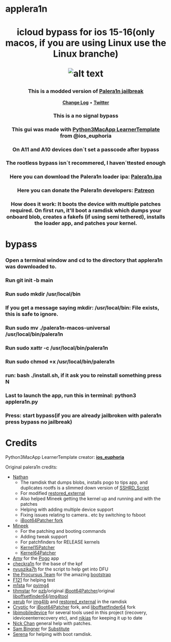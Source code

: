 # applera1n
<h1 align="center">
    <p>icloud bypass for ios 15-16(only macos, if you are using Linux use the Linux branche)</p>


![alt text](https://github.com/Laurin226/applera1n_bypass/blob/main/demoing.png)

</h1>
<h3 align="center">This is a modded version of    <strong><a href="https://github.com/palera1n/palera1n">Palera1n jailbreak</a></strong></h3>
<p align="center">
    <strong><a href="CHANGELOG.md">Change Log</a></strong>
    •
    <strong><a href="https://twitter.com/laurin2261">Twitter</a></strong>
<h3 align="center">This is a no signal bypass</h3>
<h3 align="center">This gui was made with <strong><a href="https://github.com/bartektenDev/Python3MacApp-LearnerTemplate">Python3MacApp LearnerTemplate</a></strong> from @ios_euphoria </h3>
<h3 align="center">On A11 and A10 devices don´t set a passcode after bypass</h3>
<h3 align="center">The rootless bypass isn´t recommered, I haven´ttested enough</h3>
<h3 align="center">Here you can download the Palera1n loader ipa: <strong><a href="https://nightly.link/palera1n/loader/workflows/build/main/palera1n.zip">Palera1n.ipa</a></strong></h3>
<h3 align="center">Here you can donate the Palera1n developers: <strong><a href="https://patreon.com/palera1n">Patreon</a></strong></h3>
<h3 align="center">How does it work: It boots the device with multiple patches required. On first run, it'll boot a ramdisk which dumps your onboard blob, creates a fakefs (if using semi tethered), installs the loader app, and patches your kernel. </h3>

# bypass

<h3 align"center">Open a terminal window and cd to the directory that applera1n was downloaded to.
<h3 align"center">Run git init -b main
<h3 align"center">Run sudo mkdir /usr/local/bin </h3>
<h3 align"center">If you get a message saying mkdir: /usr/local/bin: File exists, this is safe to ignore.
<h3 align"center">Run sudo mv ./palera1n-macos-universal /usr/local/bin/palera1n
<h3 align"center">Run sudo xattr -c /usr/local/bin/palera1n
<h3 align"center">Run sudo chmod +x /usr/local/bin/palera1n
<h3 cd DRAG_AND_DROP_applera1n_folder_here
<h3 align"center">run: bash ./install.sh, if it ask you to reinstall something press N 
<h3 align"center">Last to launch the app, run this in terminal:
python3 applera1n.py
<h3 align"center">Press: start bypass(if you are already jailbroken with palera1n press bypass no jailbreak)

# Credits

Python3MacApp LearnerTemplate creator: 
<strong><a href="https://github.com/bartektenDev">ios_euphoria</a></strong>

Original palera1n credits:
- [Nathan](https://github.com/verygenericname)
    - The ramdisk that dumps blobs, installs pogo to tips app, and duplicates rootfs is a slimmed down version of [SSHRD_Script](https://github.com/verygenericname/SSHRD_Script)
    - For modified [restored_external](https://github.com/verygenericname/sshrd_SSHRD_Script)
    - Also helped Mineek getting the kernel up and running and with the patches
    - Helping with adding multiple device support
    - Fixing issues relating to camera.. etc by switching to fsboot
    - [iBoot64Patcher fork](https://github.com/verygenericname/iBoot64Patcher)
- [Mineek](https://github.com/mineek)
    - For the patching and booting commands
    - Adding tweak support
    - For patchfinders for RELEASE kernels
    - [Kernel15Patcher](https://github.com/mineek/PongoOS/tree/iOS15/checkra1n/Kernel15Patcher)
    - [Kernel64Patcher](https://github.com/mineek/Kernel64Patcher)
- [Amy](https://github.com/elihwyma) for the [Pogo](https://github.com/elihwyma/Pogo) app
- [checkra1n](https://github.com/checkra1n) for the base of the kpf
- [nyuszika7h](https://github.com/nyuszika7h) for the script to help get into DFU
- [the Procursus Team](https://github.com/ProcursusTeam) for the amazing [bootstrap](https://github.com/ProcursusTeam/Procursus)
- [F121](https://github.com/F121Live) for helping test
- [m1sta](https://github.com/m1stadev) for [pyimg4](https://github.com/m1stadev/PyIMG4)
- [tihmstar](https://github.com/tihmstar) for [pzb](https://github.com/tihmstar/partialZipBrowser)/original [iBoot64Patcher](https://github.com/tihmstar/iBoot64Patcher)/original [liboffsetfinder64](https://github.com/tihmstar/liboffsetfinder64)/[img4tool](https://github.com/tihmstar/img4tool)
- [xerub](https://github.com/xerub) for [img4lib](https://github.com/xerub/img4lib) and [restored_external](https://github.com/xerub/sshrd) in the ramdisk
- [Cryptic](https://github.com/Cryptiiiic) for [iBoot64Patcher](https://github.com/Cryptiiiic/iBoot64Patcher) fork, and [liboffsetfinder64](https://github.com/Cryptiiiic/liboffsetfinder64) fork
- [libimobiledevice](https://github.com/libimobiledevice) for several tools used in this project (irecovery, ideviceenterrecovery etc), and [nikias](https://github.com/nikias) for keeping it up to date
- [Nick Chan](https://github.com/asdfugil) general help with patches.
- [Sam Bingner](https://github.com/sbingner) for [Substitute](https://github.com/sbingner/substitute)
- [Serena](https://github.com/SerenaKit) for helping with boot ramdisk.
</p>

